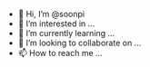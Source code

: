 - 👋 Hi, I’m @soonpi
- 👀 I’m interested in ...
- 🌱 I’m currently learning ...
- 💞️ I’m looking to collaborate on ...
- 📫 How to reach me ...

<!---
soonpi/soonpi is a ✨ special ✨ repository because its `README.md` (this file) appears on your GitHub profile.
You can click the Preview link to take a look at your changes.
--->
